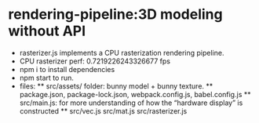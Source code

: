 # rendering-pipeline:3D modeling without API
* rasterizer.js implements a CPU rasterization rendering pipeline.
* CPU rasterizer perf: 0.7219226243326677 fps
* npm i to install dependencies
* npm start to run.
*  files:
**  src/assets/ folder: bunny model + bunny texture.
**  package.json, package-lock.json, webpack.config.js, babel.config.js
** src/main.js: for more understanding of how the “hardware display” is constructed
** src/vec.js src/mat.js src/rasterizer.js

